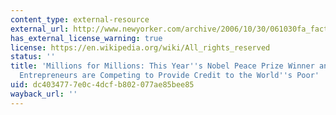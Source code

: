 ```yaml
---
content_type: external-resource
external_url: http://www.newyorker.com/archive/2006/10/30/061030fa_fact1
has_external_license_warning: true
license: https://en.wikipedia.org/wiki/All_rights_reserved
status: ''
title: 'Millions for Millions: This Year''s Nobel Peace Prize Winner and Some High-Tech
  Entrepreneurs are Competing to Provide Credit to the World''s Poor'
uid: dc403477-7e0c-4dcf-b802-077ae85bee85
wayback_url: ''
---
```

